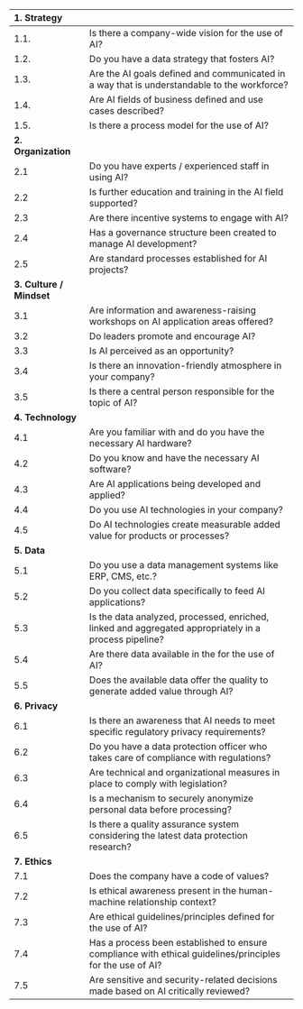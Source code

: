 | 1. Strategy | |
|:----------------------|-----------------------------------------------------------------------------------------------------------|
| 1.1. | Is there a company-wide vision for the use of AI? |
| 1.2. | Do you have a data strategy that fosters AI? |
| 1.3. | Are the AI goals defined and communicated in a way that is understandable to the workforce? |
| 1.4. | Are AI fields of business defined and use cases described? |
| 1.5. | Is there a process model for the use of AI? |
| **2. Organization**  |
| 2.1 | Do you have experts / experienced staff in using AI? |
| 2.2 | Is further education and training in the AI field supported? |
| 2.3 | Are there incentive systems to engage with AI? |
| 2.4 | Has a governance structure been created to manage AI development? |
| 2.5 | Are standard processes established for AI projects? |
| **3. Culture / Mindset** | |
| 3.1 | Are information and awareness-raising workshops on AI application areas offered? |
| 3.2 | Do leaders promote and encourage AI? |
| 3.3 | Is AI perceived as an opportunity? |
| 3.4 | Is there an innovation-friendly atmosphere in your company? |
| 3.5 | Is there a central person responsible for the topic of AI? |
| **4. Technology** | |
| 4.1 | Are you familiar with and do you have the necessary AI hardware? |
| 4.2 | Do you know and have the necessary AI software? |
| 4.3 | Are AI applications being developed and applied? |
| 4.4 | Do you use AI technologies in your company? |
| 4.5 | Do AI technologies create measurable added value for products or processes? |
| **5. Data** | |
| 5.1 | Do you use a data management systems like ERP, CMS, etc.? |
| 5.2 | Do you collect data specifically to feed AI applications? |
| 5.3 | Is the data analyzed, processed, enriched, linked and aggregated appropriately in a process pipeline? |
| 5.4 | Are there data available in the for the use of AI? |
| 5.5 | Does the available data offer the quality to generate added value through AI? |
| **6. Privacy** | |
| 6.1 | Is there an awareness that AI needs to meet specific regulatory privacy requirements? |
| 6.2 | Do you have a data protection officer who takes care of compliance with regulations? |
| 6.3 | Are technical and organizational measures in place to comply with legislation? |
| 6.4 | Is a mechanism to securely anonymize personal data before processing? |
| 6.5 | Is there a quality assurance system considering the latest data protection research? |
| **7. Ethics** | |
| 7.1 | Does the company have a code of values? |
| 7.2 | Is ethical awareness present in the human-machine relationship context? |
| 7.3 | Are ethical guidelines/principles defined for the use of AI? |
| 7.4 | Has a process been established to ensure compliance with ethical guidelines/principles for the use of AI? |
| 7.5 | Are sensitive and security-related decisions made based on AI critically reviewed? |
